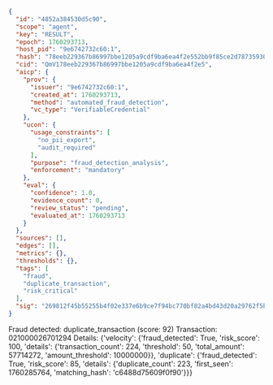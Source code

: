 ```json
{
  "id": "4852a384530d5c90",
  "scope": "agent",
  "key": "RESULT",
  "epoch": 1760293713,
  "host_pid": "9e6742732c60:1",
  "hash": "78eeb229367b86997bbe1205a9cdf9ba6ea4f2e552bb9f85ce2d7873593046be",
  "cid": "QmV178eeb229367b86997bbe1205a9cdf9ba6ea4f2e5",
  "aicp": {
    "prov": {
      "issuer": "9e6742732c60:1",
      "created_at": 1760293713,
      "method": "automated_fraud_detection",
      "vc_type": "VerifiableCredential"
    },
    "ucon": {
      "usage_constraints": [
        "no_pii_export",
        "audit_required"
      ],
      "purpose": "fraud_detection_analysis",
      "enforcement": "mandatory"
    },
    "eval": {
      "confidence": 1.0,
      "evidence_count": 0,
      "review_status": "pending",
      "evaluated_at": 1760293713
    }
  },
  "sources": [],
  "edges": [],
  "metrics": {},
  "thresholds": {},
  "tags": [
    "fraud",
    "duplicate_transaction",
    "risk_critical"
  ],
  "sig": "269812f45b55255b4f02e337e6b9ce7f94bc770bf82a4bd43d20a29762f5b912"
}
```

Fraud detected: duplicate_transaction (score: 92)
Transaction: 021000026701294
Details: {'velocity': {'fraud_detected': True, 'risk_score': 100, 'details': {'transaction_count': 224, 'threshold': 50, 'total_amount': 57714272, 'amount_threshold': 10000000}}, 'duplicate': {'fraud_detected': True, 'risk_score': 85, 'details': {'duplicate_count': 223, 'first_seen': 1760285764, 'matching_hash': 'c6488d75609f0f90'}}}